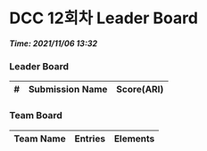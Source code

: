 # DCC 12회차 Leader Board
***Time: 2021/11/06 13:32***

### Leader Board

|#|Submission Name|Score(ARI)|
|:---:|:---:|:---:|

### Team Board

|Team Name|Entries|Elements|
|:---:|:---:|:---:|

